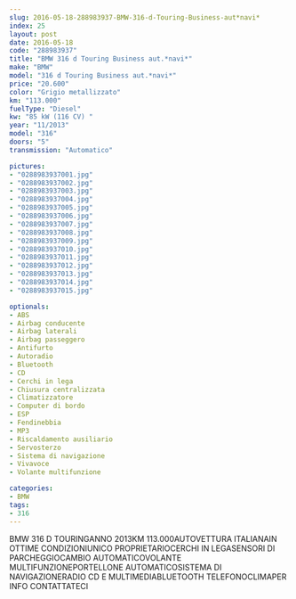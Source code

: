 ```yaml
---
slug: 2016-05-18-288983937-BMW-316-d-Touring-Business-aut*navi*
index: 25
layout: post
date: 2016-05-18
code: "288983937"
title: "BMW 316 d Touring Business aut.*navi*"
make: "BMW"
model: "316 d Touring Business aut.*navi*"
price: "20.600"
color: "Grigio metallizzato"
km: "113.000"
fuelType: "Diesel"
kw: "85 kW (116 CV) "
year: "11/2013"
model: "316"
doors: "5"
transmission: "Automatico"

pictures:
- "0288983937001.jpg"
- "0288983937002.jpg"
- "0288983937003.jpg"
- "0288983937004.jpg"
- "0288983937005.jpg"
- "0288983937006.jpg"
- "0288983937007.jpg"
- "0288983937008.jpg"
- "0288983937009.jpg"
- "0288983937010.jpg"
- "0288983937011.jpg"
- "0288983937012.jpg"
- "0288983937013.jpg"
- "0288983937014.jpg"
- "0288983937015.jpg"

optionals:
- ABS
- Airbag conducente
- Airbag laterali
- Airbag passeggero
- Antifurto
- Autoradio
- Bluetooth
- CD
- Cerchi in lega
- Chiusura centralizzata
- Climatizzatore
- Computer di bordo
- ESP
- Fendinebbia
- MP3
- Riscaldamento ausiliario
- Servosterzo
- Sistema di navigazione
- Vivavoce
- Volante multifunzione

categories:
- BMW
tags:
- 316
---
```

BMW 316 D TOURINGANNO 2013KM 113.000AUTOVETTURA ITALIANAIN OTTIME CONDIZIONIUNICO PROPRIETARIOCERCHI IN LEGASENSORI DI PARCHEGGIOCAMBIO AUTOMATICOVOLANTE MULTIFUNZIONEPORTELLONE AUTOMATICOSISTEMA DI NAVIGAZIONERADIO CD E MULTIMEDIABLUETOOTH TELEFONOCLIMAPER INFO CONTATTATECI